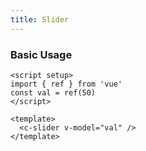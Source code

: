 ```yaml
---
title: Slider
---
```


### Basic Usage

```vue live
<script setup>
import { ref } from 'vue'
const val = ref(50)
</script>

<template>
  <c-slider v-model="val" />
</template>
```